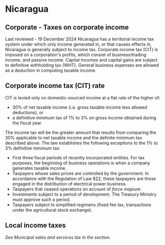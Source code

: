 # Nicaragua
## Corporate - Taxes on corporate income
Last reviewed - 19 December 2024
Nicaragua has a territorial income tax system under which only income generated in, or that causes effects in, Nicaragua is generally subject to income tax. Corporate income tax (CIT) is imposed on a corporation's profits, which consist of business/trading income, and passive income. Capital incomes and capital gains are subject to definitive withholding tax (WHT). General business expenses are allowed as a deduction in computing taxable income.
## Corporate income tax (CIT) rate
CIT is levied only on domestic-sourced income at a flat rate of the higher of:
  * 30% of net taxable income (i.e. gross taxable income less allowed deductions), or
  * a definitive minimum tax of 1% to 3% on gross income obtained during the fiscal year.


The income tax will be the greater amount that results from comparing the 30% applicable to net taxable income and the definite minimum tax described above.
The law establishes the following exceptions to the 1% to 3% definitive minimum tax:
  * First three fiscal periods of recently incorporated entities. For tax purposes, the beginning of business operations is when a company generates taxable income.
  * Taxpayers whose sales prices are controlled by the government. In accordance with the Regulation of Law 822, these taxpayers are those engaged in the distribution of electrical power business.
  * Taxpayers that ceased operations on account of _force majeure_.
  * Investments subject to a period of development. The Treasury Ministry must approve such a period.
  * Taxpayers subject to simplified regimens (fixed fee tax, transactions under the agricultural stock exchange).


## Local income taxes
_See Municipal sales and services tax in the section._
